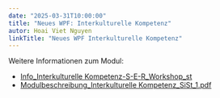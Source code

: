 ```yaml
---
date: "2025-03-31T10:00:00"
title: "Neues WPF: Interkulturelle Kompetenz"
autor: Hoai Viet Nguyen
linkTitle: "Neues WPF Interkulturelle Kompetenz"
---
```

Weitere Informationen zum Modul:

<ul>
    <li>
    <a href="/download/Info_Interkulturelle Kompetenz-S-E-R_Workshop_st.pdf" target="_blank">Info_Interkulturelle Kompetenz-S-E-R_Workshop_st</a>
    </li>
    <li>
    <a href="/download/Modulbeschreibung_Interkulturelle Kompetenz_SiSt_1.pdf" target="_blank">Modulbeschreibung_Interkulturelle Kompetenz_SiSt_1.pdf</a></li>
    </li>
<ul>